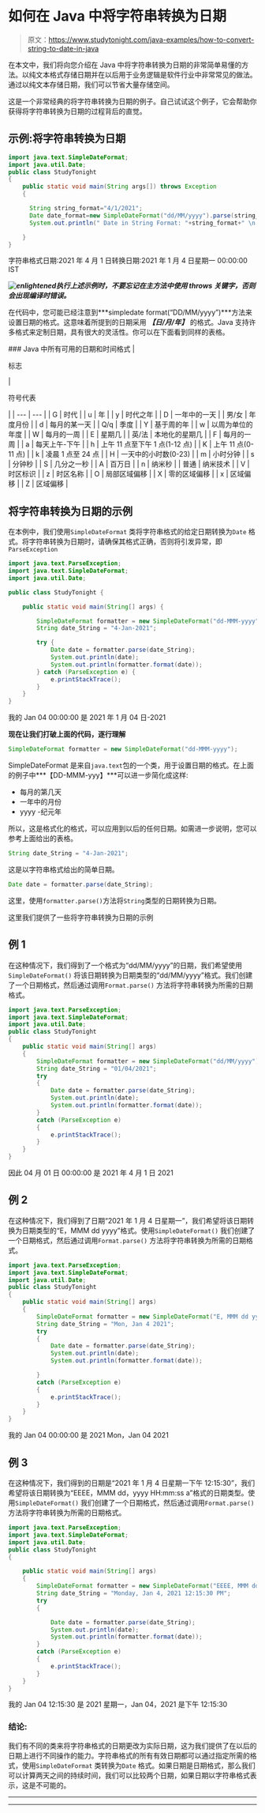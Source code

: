 # 如何在 Java 中将字符串转换为日期

> 原文：<https://www.studytonight.com/java-examples/how-to-convert-string-to-date-in-java>

在本文中，我们将向您介绍在 Java 中将字符串转换为日期的非常简单易懂的方法。以纯文本格式存储日期并在以后用于业务逻辑是软件行业中非常常见的做法。通过以纯文本存储日期，我们可以节省大量存储空间。

这是一个非常经典的将字符串转换为日期的例子。自己试试这个例子，它会帮助你获得将字符串转换为日期的过程背后的直觉。

## 示例:将字符串转换为日期

```java
import java.text.SimpleDateFormat;  
import java.util.Date;  
public class StudyTonight
{
    public static void main(String args[]) throws Exception 
    {       

      String string_format="4/1/2021";  
      Date date_format=new SimpleDateFormat("dd/MM/yyyy").parse(string_format);  
      System.out.println(" Date in String Format: "+string_format+" \n Converted Date: "+date_format);  

    }
} 
```

字符串格式日期:2021 年 4 月 1 日转换日期:2021 年 1 月 4 日星期一 00:00:00 IST

***![enlightened](img/bcefbc0bebd753ed2a05f55c0b74d9f0.png "enlightened")执行上述示例时，不要忘记在主方法中使用 throws 关键字，否则会出现编译时错误。*** 

在代码中，您可能已经注意到***simpledate format(“DD/MM/yyyy”)***方法来设置日期的格式。这意味着所提到的日期采用 ***【日/月/年】*** 的格式。Java 支持许多格式来定制日期，具有很大的灵活性。你可以在下面看到同样的表格。

 <caption>### Java 中所有可用的日期和时间格式</caption> 
| 

标志

 | 

符号代表

 |
| --- | --- |
| G | 时代 |
| u | 年 |
| y | 时代之年 |
| D | 一年中的一天 |
| 男/女 | 年度月份 |
| d | 每月的某一天 |
| Q/q | 季度 |
| Y | 基于周的年 |
| w | 以周为单位的年度 |
| W | 每月的一周 |
| E | 星期几 |
| 英/法 | 本地化的星期几 |
| F | 每月的一周 |
| a | 每天上午-下午 |
| h | 上午 11 点至下午 1 点(1-12 点) |
| K | 上午 11 点(0-11 点) |
| k | 凌晨 1 点至 24 点 |
| H | 一天中的小时数(0-23) |
| m | 小时分钟 |
| s | 分钟秒 |
| S | 几分之一秒 |
| A | 百万日 |
| n | 纳米秒 |
| 普通 | 纳米技术 |
| V | 时区标识 |
| z | 时区名称 |
| O | 局部区域偏移 |
| X | 零的区域偏移 |
| x | 区域偏移 |
| Z | 区域偏移 |

## 将字符串转换为日期的示例

在本例中，我们使用`SimpleDateFormat` 类将字符串格式的给定日期转换为`Date` 格式。将字符串转换为日期时，请确保其格式正确，否则将引发异常，即`ParseException`

```java
import java.text.ParseException;
import java.text.SimpleDateFormat;
import java.util.Date;

public class StudyTonight {

    public static void main(String[] args) {

        SimpleDateFormat formatter = new SimpleDateFormat("dd-MMM-yyyy");
        String date_String = "4-Jan-2021";

        try {
            Date date = formatter.parse(date_String);
            System.out.println(date);
            System.out.println(formatter.format(date));
        } catch (ParseException e) {
            e.printStackTrace();
        }
    }
}
```

我的 Jan 04 00:00:00 是 2021 年 1 月 04 日-2021

**现在让我们打破上面的代码，逐行理解**

```java
SimpleDateFormat formatter = new SimpleDateFormat("dd-MMM-yyyy");
```

SimpleDateFormat 是来自`java.text`包的一个类，用于设置日期的格式。在上面的例子中***【DD-MMM-yyy】***可以进一步简化成这样:

*   每月的第几天
*   一年中的月份
*   yyyy -纪元年

所以，这是格式化的格式，可以应用到以后的任何日期。如需进一步说明，您可以参考上面给出的表格。

```java
String date_String = "4-Jan-2021";
```

这是以字符串格式给出的简单日期。

```java
Date date = formatter.parse(date_String);
```

这里，使用`formatter.parse()`方法将`String`类型的日期转换为日期。

这里我们提供了一些将字符串转换为日期的示例

## 例 1

在这种情况下，我们得到了一个格式为“dd/MM/yyyy”的日期，我们希望使用`SimpleDateFormat()` 将该日期转换为日期类型的“dd/MM/yyyy”格式。我们创建了一个日期格式，然后通过调用`Format.parse()` 方法将字符串转换为所需的日期格式。

```java
import java.text.ParseException;
import java.text.SimpleDateFormat;
import java.util.Date;
public class StudyTonight 
{
	public static void main(String[] args)
	{
		SimpleDateFormat formatter = new SimpleDateFormat("dd/MM/yyyy");
		String date_String = "01/04/2021";
		try
		{
			Date date = formatter.parse(date_String);
			System.out.println(date);
			System.out.println(formatter.format(date));
		}
		catch (ParseException e)
		{
			e.printStackTrace();
		}
	}
}
```

因此 04 月 01 日 00:00:00 是 2021 年 4 月 1 日 2021

## 例 2

在这种情况下，我们得到了日期“2021 年 1 月 4 日星期一”，我们希望将该日期转换为日期类型的“E，MMM dd yyyy”格式。使用`SimpleDateFormat()` 我们创建了一个日期格式，然后通过调用`Format.parse()` 方法将字符串转换为所需的日期格式。

```java
import java.text.ParseException;
import java.text.SimpleDateFormat;
import java.util.Date;
public class StudyTonight 
{
	public static void main(String[] args)
	{
		SimpleDateFormat formatter = new SimpleDateFormat("E, MMM dd yyyy");
		String date_String = "Mon, Jan 4 2021";
		try
		{
			Date date = formatter.parse(date_String);
			System.out.println(date);
			System.out.println(formatter.format(date));

		} 
		catch (ParseException e)
		{
			e.printStackTrace();
		}
	}
}
```

我的 Jan 04 00:00:00 是 2021 Mon，Jan 04 2021

## 例 3

在这种情况下，我们得到的日期是“2021 年 1 月 4 日星期一下午 12:15:30”，我们希望将该日期转换为“EEEE，MMM dd，yyyy HH:mm:ss a”格式的日期类型。使用`SimpleDateFormat()` 我们创建了一个日期格式，然后通过调用`Format.parse()` 方法将字符串转换为所需的日期格式。

```java
import java.text.ParseException;
import java.text.SimpleDateFormat;
import java.util.Date;
public class StudyTonight 
{

	public static void main(String[] args)
	{
		SimpleDateFormat formatter = new SimpleDateFormat("EEEE, MMM dd, yyyy HH:mm:ss a");
		String date_String = "Monday, Jan 4, 2021 12:15:30 PM";
		try
		{

			Date date = formatter.parse(date_String);
			System.out.println(date);
			System.out.println(formatter.format(date));
		} 
		catch (ParseException e) 
		{
			e.printStackTrace();
		}
	}
}
```

我的 Jan 04 12:15:30 是 2021 星期一，Jan 04，2021 是下午 12:15:30

### 结论:

我们有不同的类来将字符串格式的日期更改为实际日期，这为我们提供了在以后的日期上进行不同操作的能力。字符串格式的所有有效日期都可以通过指定所需的格式，使用`SimpleDateFormat` 类转换为`Date` 格式。如果日期是日期格式，那么我们可以计算两天之间的持续时间，我们可以比较两个日期，如果日期以字符串格式表示，这是不可能的。

* * *

* * *